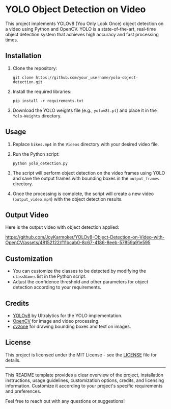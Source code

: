 # YOLO Object Detection on Video

This project implements YOLOv8 (You Only Look Once) object detection on a video using Python and OpenCV. YOLO is a state-of-the-art, real-time object detection system that achieves high accuracy and fast processing times.

## Installation

1. Clone the repository:

    ```
    git clone https://github.com/your_username/yolo-object-detection.git
    ```

2. Install the required libraries:

    ```
    pip install -r requirements.txt
    ```

3. Download the YOLO weights file (e.g., `yolov8l.pt`) and place it in the `Yolo-Weights` directory.

## Usage

1. Replace `bikes.mp4` in the `Videos` directory with your desired video file.

2. Run the Python script:

    ```
    python yolo_detection.py
    ```

3. The script will perform object detection on the video frames using YOLO and save the output frames with bounding boxes in the `output_frames` directory.

4. Once the processing is complete, the script will create a new video (`output_video.mp4`) with the object detection results.

## Output Video

Here is the output video with object detection applied:

https://github.com/JoyKarmoker/YOLOv8-Object-Detection-on-Video-with-OpenCV/assets/48152122/f11bcab0-8c67-4186-8eeb-57859a91e595


## Customization

- You can customize the classes to be detected by modifying the `classNames` list in the Python script.
- Adjust the confidence threshold and other parameters for object detection according to your requirements.

## Credits

- [YOLOv8](https://github.com/ultralytics) by Ultralytics for the YOLO implementation.
- [OpenCV](https://opencv.org/) for image and video processing.
- [cvzone](https://github.com/cvzone/cvzone) for drawing bounding boxes and text on images.

## License

This project is licensed under the MIT License - see the [LICENSE](LICENSE) file for details.

---

This README template provides a clear overview of the project, installation instructions, usage guidelines, customization options, credits, and licensing information. Customize it according to your project's specific requirements and preferences.

Feel free to reach out with any questions or suggestions!

